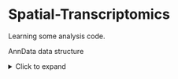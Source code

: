 # Spatial-Transcriptomics
Learning some analysis code.

AnnData data structure
<details>
<summary>Click to expand</summary>

![AnnData](https://raw.githubusercontent.com/weiwei4396/Spatial-Transcriptomics/main/picture/anndata.jpg)

</details>


